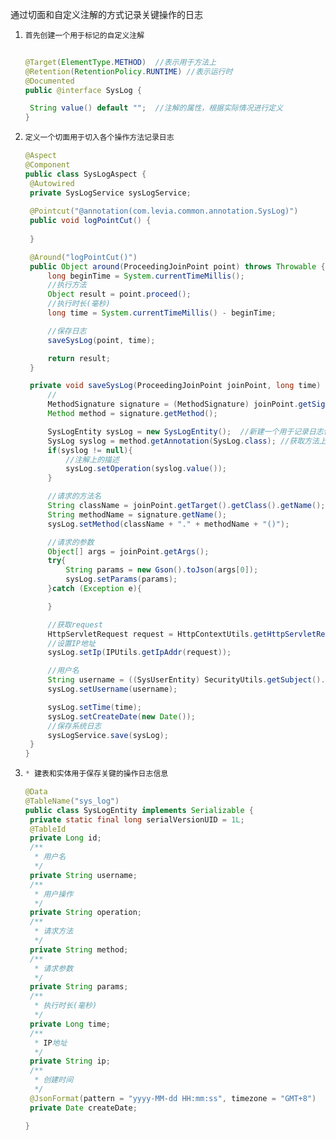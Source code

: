 通过切面和自定义注解的方式记录关键操作的日志



1. ```java
   首先创建一个用于标记的自定义注解
   
   
   @Target(ElementType.METHOD)  //表示用于方法上
   @Retention(RetentionPolicy.RUNTIME) //表示运行时
   @Documented
   public @interface SysLog {
   
   	String value() default "";  //注解的属性，根据实际情况进行定义
   }
   ```

   

2. ```java
   定义一个切面用于切入各个操作方法记录日志
   
   @Aspect
   @Component
   public class SysLogAspect {
   	@Autowired
   	private SysLogService sysLogService;
   	
   	@Pointcut("@annotation(com.levia.common.annotation.SysLog)")
   	public void logPointCut() { 
   		
   	}
   
   	@Around("logPointCut()")
   	public Object around(ProceedingJoinPoint point) throws Throwable {
   		long beginTime = System.currentTimeMillis();
   		//执行方法
   		Object result = point.proceed();
   		//执行时长(毫秒)
   		long time = System.currentTimeMillis() - beginTime;
   
   		//保存日志
   		saveSysLog(point, time);
   
   		return result;
   	}
   
   	private void saveSysLog(ProceedingJoinPoint joinPoint, long time) {
   		//
   		MethodSignature signature = (MethodSignature) joinPoint.getSignature();
   		Method method = signature.getMethod();
   
   		SysLogEntity sysLog = new SysLogEntity();  //新建一个用于记录日志信息的实体
   		SysLog syslog = method.getAnnotation(SysLog.class); //获取方法上的注解对象
   		if(syslog != null){
   			//注解上的描述
   			sysLog.setOperation(syslog.value());
   		}
   
   		//请求的方法名
   		String className = joinPoint.getTarget().getClass().getName();
   		String methodName = signature.getName();
   		sysLog.setMethod(className + "." + methodName + "()");
   
   		//请求的参数
   		Object[] args = joinPoint.getArgs();
   		try{
   			String params = new Gson().toJson(args[0]);
   			sysLog.setParams(params);
   		}catch (Exception e){
   
   		}
   
   		//获取request
   		HttpServletRequest request = HttpContextUtils.getHttpServletRequest();
   		//设置IP地址
   		sysLog.setIp(IPUtils.getIpAddr(request));
   
   		//用户名
   		String username = ((SysUserEntity) SecurityUtils.getSubject().getPrincipal()).getUsername();
   		sysLog.setUsername(username);
   
   		sysLog.setTime(time);
   		sysLog.setCreateDate(new Date());
   		//保存系统日志
   		sysLogService.save(sysLog);
   	}
   }
   
   ```

   

3. ```java
   * 建表和实体用于保存关键的操作日志信息
   
   @Data
   @TableName("sys_log")
   public class SysLogEntity implements Serializable {
   	private static final long serialVersionUID = 1L;
   	@TableId
   	private Long id;
   	/**
   	 * 用户名
   	 */
   	private String username;
   	/**
   	 * 用户操作
   	 */
   	private String operation;
   	/**
   	 * 请求方法
   	 */
   	private String method;
   	/**
   	 * 请求参数
   	 */
   	private String params;
   	/**
   	 * 执行时长(毫秒)
   	 */
   	private Long time;
   	/**
   	 * IP地址
   	 */
   	private String ip;
   	/**
   	 * 创建时间
   	 */
   	@JsonFormat(pattern = "yyyy-MM-dd HH:mm:ss", timezone = "GMT+8")
   	private Date createDate;
   
   }
   
   
   ```

   